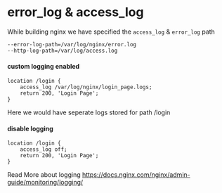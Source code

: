 # error_log & access_log

While building nginx we have specified the `access_log` & `error_log` path

`--error-log-path=/var/log/nginx/error.log` \
`--http-log-path=/var/log/access.log`


#### custom logging enabled
````
location /login {
    access_log /var/log/nginx/login_page.logs;
    return 200, 'Login Page';
}
````
Here we would have seperate logs stored for path /login


#### disable logging
````
location /login {
    access_log off;
    return 200, 'Login Page';
}
````



Read More about logging
https://docs.nginx.com/nginx/admin-guide/monitoring/logging/
